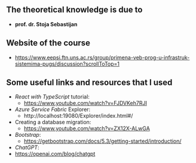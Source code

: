 ## The theoretical knowledge is due to
  * **prof. dr. Stoja Sebastijan**

## Website of the course
  * https://www.eepsi.ftn.uns.ac.rs/group/primena-veb-prog-u-infrastruk-sistemima-pugs/discussion?scrollToTop=1

## Some useful links and resources that I used
  * _React with TypeScript_ tutorial:
    * https://www.youtube.com/watch?v=FJDVKeh7RJI
  * _Azure Service Fabric_ Explorer:
    * http://localhost:19080/Explorer/index.html#/
  * Creating a database migration:
    * https://www.youtube.com/watch?v=ZX12X-ALwGA
  * _Bootstrap_:
    * https://getbootstrap.com/docs/5.3/getting-started/introduction/
  * _ChatGPT_:
  * https://openai.com/blog/chatgpt